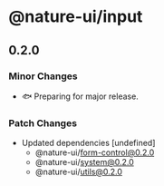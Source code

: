 # @nature-ui/input

## 0.2.0

### Minor Changes

- 🐟 Preparing for major release.

### Patch Changes

- Updated dependencies [undefined]
  - @nature-ui/form-control@0.2.0
  - @nature-ui/system@0.2.0
  - @nature-ui/utils@0.2.0
